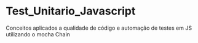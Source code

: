 # Test_Unitario_Javascript
  Conceitos aplicados a qualidade de código e automação de testes em JS utilizando o mocha Chain

